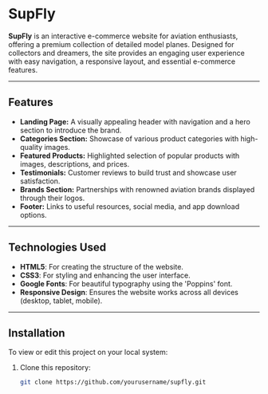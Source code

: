 # SupFly

**SupFly** is an interactive e-commerce website for aviation enthusiasts, offering a premium collection of detailed model planes. Designed for collectors and dreamers, the site provides an engaging user experience with easy navigation, a responsive layout, and essential e-commerce features.

---

## Features

- **Landing Page:** A visually appealing header with navigation and a hero section to introduce the brand.
- **Categories Section:** Showcase of various product categories with high-quality images.
- **Featured Products:** Highlighted selection of popular products with images, descriptions, and prices.
- **Testimonials:** Customer reviews to build trust and showcase user satisfaction.
- **Brands Section:** Partnerships with renowned aviation brands displayed through their logos.
- **Footer:** Links to useful resources, social media, and app download options.

---

## Technologies Used

- **HTML5**: For creating the structure of the website.
- **CSS3**: For styling and enhancing the user interface.
- **Google Fonts**: For beautiful typography using the 'Poppins' font.
- **Responsive Design**: Ensures the website works across all devices (desktop, tablet, mobile).

---

## Installation

To view or edit this project on your local system:

1. Clone this repository:
   ```bash
   git clone https://github.com/yourusername/supfly.git
